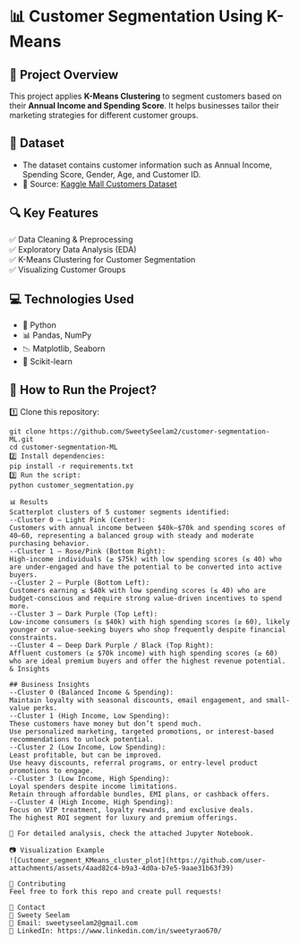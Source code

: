 # 📊 Customer Segmentation Using K-Means

## 📝 Project Overview
This project applies **K-Means Clustering** to segment customers based on their **Annual Income and Spending Score**. It helps businesses tailor their marketing strategies for different customer groups.

## 📂 Dataset
- The dataset contains customer information such as Annual Income, Spending Score, Gender, Age, and Customer ID.
- 📄 Source: [Kaggle Mall Customers Dataset](https://www.kaggle.com/vjchoudhary7/customer-segmentation-tutorial-in-python)

## 🔍 Key Features
✅ Data Cleaning & Preprocessing  
✅ Exploratory Data Analysis (EDA)  
✅ K-Means Clustering for Customer Segmentation  
✅ Visualizing Customer Groups  

## 💻 Technologies Used
- 🐍 Python  
- 📊 Pandas, NumPy  
- 📉 Matplotlib, Seaborn  
- 📡 Scikit-learn  

## 📜 How to Run the Project?
1️⃣ Clone this repository:  
   ```
   git clone https://github.com/SweetySeelam2/customer-segmentation-ML.git
   cd customer-segmentation-ML
2️⃣ Install dependencies:
pip install -r requirements.txt
3️⃣ Run the script:
python customer_segmentation.py

📊 Results
Scatterplot clusters of 5 customer segments identified:
--Cluster 0 – Light Pink (Center):
Customers with annual income between $40k–$70k and spending scores of 40–60, representing a balanced group with steady and moderate purchasing behavior.
--Cluster 1 – Rose/Pink (Bottom Right):
High-income individuals (≥ $75k) with low spending scores (≤ 40) who are under-engaged and have the potential to be converted into active buyers.
--Cluster 2 – Purple (Bottom Left):
Customers earning ≤ $40k with low spending scores (≤ 40) who are budget-conscious and require strong value-driven incentives to spend more.
--Cluster 3 – Dark Purple (Top Left):
Low-income consumers (≤ $40k) with high spending scores (≥ 60), likely younger or value-seeking buyers who shop frequently despite financial constraints.
--Cluster 4 – Deep Dark Purple / Black (Top Right):
Affluent customers (≥ $70k income) with high spending scores (≥ 60) who are ideal premium buyers and offer the highest revenue potential. & Insights

## Business Insights
--Cluster 0 (Balanced Income & Spending):
Maintain loyalty with seasonal discounts, email engagement, and small-value perks.
--Cluster 1 (High Income, Low Spending):
These customers have money but don’t spend much.
Use personalized marketing, targeted promotions, or interest-based recommendations to unlock potential.
--Cluster 2 (Low Income, Low Spending):
Least profitable, but can be improved.
Use heavy discounts, referral programs, or entry-level product promotions to engage.
--Cluster 3 (Low Income, High Spending):
Loyal spenders despite income limitations.
Retain through affordable bundles, EMI plans, or cashback offers.
--Cluster 4 (High Income, High Spending):
Focus on VIP treatment, loyalty rewards, and exclusive deals.
The highest ROI segment for luxury and premium offerings.

📌 For detailed analysis, check the attached Jupyter Notebook.

📷 Visualization Example
![Customer_segment_KMeans_cluster_plot](https://github.com/user-attachments/assets/4aad82c4-b9a3-4d0a-b7e5-9aae31b63f39)

🤝 Contributing
Feel free to fork this repo and create pull requests!

📩 Contact
👤 Sweety Seelam
📧 Email: sweetyseelam2@gmail.com
🔗 LinkedIn: https://www.linkedin.com/in/sweetyrao670/
